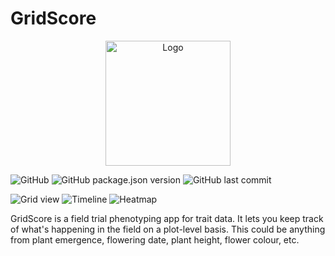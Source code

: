 # GridScore

<p align="center">
  <img src="https://raw.githubusercontent.com/sebastian-raubach/gridscore/master/public/img/gridscore.svg?sanitize=true" width="200" alt="Logo">
</p>

![GitHub](https://img.shields.io/github/license/sebastian-raubach/gridscore)
![GitHub package.json version](https://img.shields.io/github/package-json/v/sebastian-raubach/gridscore)
![GitHub last commit](https://img.shields.io/github/last-commit/sebastian-raubach/gridscore)

![](https://raw.githubusercontent.com/sebastian-raubach/gridscore/master/public/img/screenshot-grid.jpg "Grid view")
![](https://raw.githubusercontent.com/sebastian-raubach/gridscore/master/public/img/screenshot-timeline.jpg "Timeline")
![](https://raw.githubusercontent.com/sebastian-raubach/gridscore/master/public/img/screenshot-heatmap.jpg "Heatmap")

GridScore is a field trial phenotyping app for trait data. It lets you keep track of what's happening in the field on a plot-level basis. This could be anything from plant emergence, flowering date, plant height, flower colour, etc.